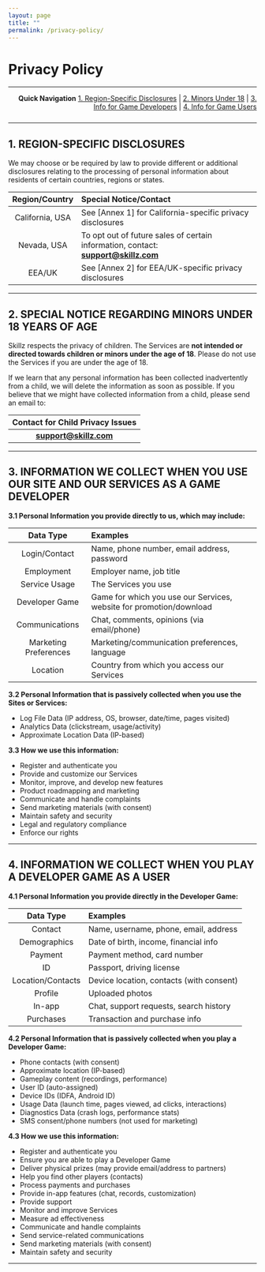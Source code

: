 ```yaml
---
layout: page
title: ""
permalink: /privacy-policy/
---
```


# Privacy Policy

---

<div align="right" style="margin-bottom:24px;">
  <strong>Quick Navigation</strong>  
  <a href="#1-region-specific-disclosures">1. Region-Specific Disclosures</a> | 
  <a href="#2-special-notice-regarding-minors-under-18-years-of-age">2. Minors Under 18</a> | 
  <a href="#3-information-we-collect-when-you-use-our-site-and-our-services-as-a-game-developer">3. Info for Game Developers</a> | 
  <a href="#4-information-we-collect-when-you-play-a-developer-game-as-a-user">4. Info for Game Users</a>
</div>

---

## 1. REGION-SPECIFIC DISCLOSURES

We may choose or be required by law to provide different or additional disclosures relating to the processing of personal information about residents of certain countries, regions or states.

| Region/Country | Special Notice/Contact |
|:--------------:|:----------------------|
| California, USA | See [Annex 1] for California-specific privacy disclosures |
| Nevada, USA | To opt out of future sales of certain information, contact:<br>**support@skillz.com** |
| EEA/UK | See [Annex 2] for EEA/UK-specific privacy disclosures |

---

## 2. SPECIAL NOTICE REGARDING MINORS UNDER 18 YEARS OF AGE

Skillz respects the privacy of children. The Services are **not intended or directed towards children or minors under the age of 18**. Please do not use the Services if you are under the age of 18.

If we learn that any personal information has been collected inadvertently from a child, we will delete the information as soon as possible. If you believe that we might have collected information from a child, please send an email to:

| Contact for Child Privacy Issues |
|:-------------------------------:|
| **support@skillz.com** |

---

## 3. INFORMATION WE COLLECT WHEN YOU USE OUR SITE AND OUR SERVICES AS A GAME DEVELOPER

**3.1 Personal Information you provide directly to us, which may include:**

| Data Type | Examples |
|:---------:|:---------|
| Login/Contact | Name, phone number, email address, password |
| Employment | Employer name, job title |
| Service Usage | The Services you use |
| Developer Game | Game for which you use our Services, website for promotion/download |
| Communications | Chat, comments, opinions (via email/phone) |
| Marketing Preferences | Marketing/communication preferences, language |
| Location | Country from which you access our Services |

**3.2 Personal Information that is passively collected when you use the Sites or Services:**

- Log File Data (IP address, OS, browser, date/time, pages visited)
- Analytics Data (clickstream, usage/activity)
- Approximate Location Data (IP-based)

**3.3 How we use this information:**

- Register and authenticate you
- Provide and customize our Services
- Monitor, improve, and develop new features
- Product roadmapping and marketing
- Communicate and handle complaints
- Send marketing materials (with consent)
- Maintain safety and security
- Legal and regulatory compliance
- Enforce our rights

---

## 4. INFORMATION WE COLLECT WHEN YOU PLAY A DEVELOPER GAME AS A USER

**4.1 Personal Information you provide directly in the Developer Game:**

| Data Type | Examples |
|:---------:|:---------|
| Contact | Name, username, phone, email, address |
| Demographics | Date of birth, income, financial info |
| Payment | Payment method, card number |
| ID | Passport, driving license |
| Location/Contacts | Device location, contacts (with consent) |
| Profile | Uploaded photos |
| In-app | Chat, support requests, search history |
| Purchases | Transaction and purchase info |

**4.2 Personal Information that is passively collected when you play a Developer Game:**

- Phone contacts (with consent)
- Approximate location (IP-based)
- Gameplay content (recordings, performance)
- User ID (auto-assigned)
- Device IDs (IDFA, Android ID)
- Usage Data (launch time, pages viewed, ad clicks, interactions)
- Diagnostics Data (crash logs, performance stats)
- SMS consent/phone numbers (not used for marketing)

**4.3 How we use this information:**

- Register and authenticate you
- Ensure you are able to play a Developer Game
- Deliver physical prizes (may provide email/address to partners)
- Help you find other players (contacts)
- Process payments and purchases
- Provide in-app features (chat, records, customization)
- Provide support
- Monitor and improve Services
- Measure ad effectiveness
- Communicate and handle complaints
- Send service-related communications
- Send marketing materials (with consent)
- Maintain safety and security

---